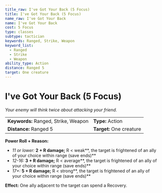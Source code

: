 ```yaml
---
title_raw: I've Got Your Back (5 Focus)
title: I've Got Your Back (5 Focus)
name_raw: I've Got Your Back
name: I've Got Your Back
cost: 5 Focus
type: classes
subtype: tactician
keywords: Ranged, Strike, Weapon
keyword_list:
  - Ranged
  - Strike
  - Weapon
ability_type: Action
distance: Ranged 5
target: One creature
---
```


# I've Got Your Back (5 Focus)

*Your enemy will think twice about attacking your friend.*

|                                      |                          |
| :----------------------------------- | :----------------------- |
| **Keywords:** Ranged, Strike, Weapon | **Type:** Action         |
| **Distance:** Ranged 5               | **Target:** One creature |

**Power Roll + Reason:**

- *11 or lower:* **2 + R damage;** R \< weak\*\*, the target is frightened of an ally of your choice within range (save ends)\*\*
- *12-16:* **3 + R damage;** R \< average\*\*, the target is frightened of an ally of your choice within range (save ends)\*\*
- *17+:* **5 + R damage;** R \< strong\*\*, the target is frightened of an ally of your choice within range (save ends)\*\*

**Effect:** One ally adjacent to the target can spend a Recovery.
